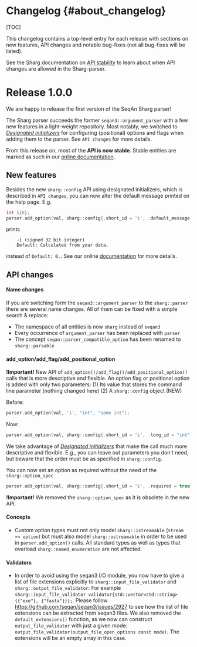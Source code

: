 # Changelog {#about_changelog}

[TOC]

This changelog contains a top-level entry for each release with sections on new features, API changes and notable
bug-fixes (not all bug-fixes will be listed).

See the Sharg documentation on [API stability](https://docs.seqan.de/sharg/main_user/about_api.html) to learn about
when API changes are allowed in the Sharg-parser.

<!--
The following API changes should be documented as such:
  * a previously experimental interface now being marked as stable
  * an interface being removed
  * syntactical changes to an interface (e.g. renaming or reordering of files, functions, parameters)
  * semantic changes to an interface (e.g. a function's result is now always one larger) [DANGEROUS!]

If possible, provide tooling that performs the changes, e.g. a shell-script.
-->

# Release 1.0.0

We are happy to release the first version of the SeqAn Sharg parser!

The Sharg parser succeeds the former `seqan3::argument_parser` with a few new features in a light-weight repository.
Most notably, we switched to
[*Designated initializers*](https://en.cppreference.com/w/cpp/language/aggregate_initialization#Designated_initializers)
for configuring (positional) options and flags when adding them to the parser. See `API changes` for more details.

From this release on, most of the **API is now stable**. Stable entities are marked as such in our
[online documentation](https://docs.seqan.de/sharg/main_user/classsharg_1_1parser.html).

## New features

Besides the new `sharg::config` API using designated initializers, which is described in `API changes`,
you can now alter the default message printed on the help page. E.g.
```cpp
int i{0};
parser.add_option(val, sharg::config{.short_id = 'i', .default_message = "Calculated from your data"});
```
prints
```
    -i (signed 32 bit integer)
    Default: Calculated from your data.
```
instead of `Default: 0.`. See our online
[documentation](https://docs.seqan.de/sharg/main_user/structsharg_1_1config.html#aec21e88c7a32f4c0cfab9970de89df71)
for more details.

## API changes

#### Name changes

If you are switching form the `seqan3::argument_parser` to the `sharg::parser` there are several name changes.
All of them can be fixed with a simple search & replace:
* The namespace of all entities is now `sharg` instead of `seqan3`
* Every occurrence of `argument_parser` has been replaced with `parser`
* The concept `seqan::parser_compatible_option` has been renamed to `sharg::parsable`

#### add_option/add_flag/add_positional_option

**!Important!** New API of `add_option()/add_flag()/add_positional_option()` calls that is more descriptive and flexible.
An option flag or positional option is added with only two parameters:
(1) Its value that stores the command line parameter (nothing changed here)
(2) A `sharg::config` object (NEW)

Before:
```cpp
parser.add_option(val, 'i', "int", "some int");
```
Now:
```cpp
parser.add_option(val, sharg::config{.short_id = 'i', .long_id = "int", .description = "some int"});
```
We take advantage of [*Designated initializers*](https://en.cppreference.com/w/cpp/language/aggregate_initialization#Designated_initializers)
that make the call much more descriptive and flexible.
E.g., you can leave out parameters you don't need, but beware that the order must be as specified in `sharg::config`.

You can now set an option as required without the need of the `sharg::option_spec`
```cpp
parser.add_option(val, sharg::config{.short_id = 'i', .required = true});
```

**!Important!** We removed the `sharg::option_spec` as it is obsolete in the new API.

#### Concepts

* Custom option types must not only model `sharg::istreamable` (`stream >> option`)
  but must also model `sharg::ostreamable` in order to be used in `parser.add_option()` calls.
  All standard types as well as types that overload `sharg::named_enumeration` are not affected.

#### Validators

* In order to avoid using the seqan3 I/O module, you now have to give a list of file extensions explicitly to
`sharg::input_file_validator` and `sharg::output_file_validator`:
For example `sharg::input_file_validator validator{std::vector<std::string>{{"exe"}, {"fasta"}}};`. Please follow
https://github.com/seqan/seqan3/issues/2927 to see how the list of file extensions can be extracted from seqan3 files.
We also removed the `default_extensions()` function, as we now can construct `output_file_validator` with just a given
mode: `output_file_validator(output_file_open_options const mode)`. The extensions will be an empty array in this case.
